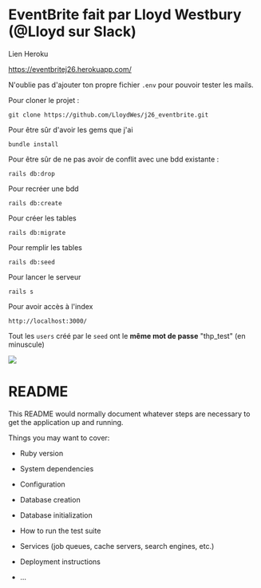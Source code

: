 # EventBrite fait par Lloyd Westbury (@Lloyd sur Slack)

Lien Heroku

https://eventbritej26.herokuapp.com/

N'oublie pas d'ajouter ton propre fichier `.env` pour pouvoir tester les mails.

Pour cloner le projet :

`git clone https://github.com/LloydWes/j26_eventbrite.git`

Pour être sûr d'avoir les gems que j'ai

`bundle install`

Pour être sûr de ne pas avoir de conflit avec une bdd existante :

`rails db:drop` 

Pour recréer une bdd

`rails db:create`

Pour créer les tables

`rails db:migrate`

Pour remplir les tables

`rails db:seed`

Pour lancer le serveur

`rails s`

Pour avoir accès à l'index

`http://localhost:3000/`

Tout les `users` créé par le `seed` ont le **même mot de passe** "thp_test" (en minuscule)

[![](https://www.w3schools.com/w3css/img_lights.jpg)]()


# README

This README would normally document whatever steps are necessary to get the
application up and running.

Things you may want to cover:

* Ruby version

* System dependencies

* Configuration

* Database creation

* Database initialization

* How to run the test suite

* Services (job queues, cache servers, search engines, etc.)

* Deployment instructions

* ...
